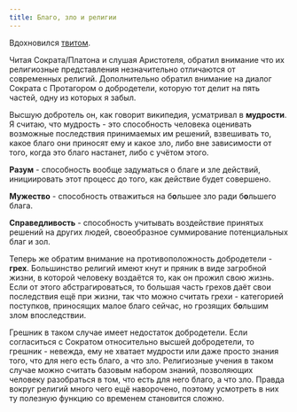 ```yaml
---
title: Благо, зло и религии
---
```


Вдохновился [твитом](https://twitter.com/XeniaKorinets/status/1198956261284438016).

Читая Сократа/Платона и слушая Аристотеля, обратил внимание что их религиозные представления незначительно отличаются от современных религий. Дополнительно обратил внимание на диалог Сократа с Протагором о добродетели, которую тот делит на пять частей, одну из которых я забыл.

Высшую добротель он, как говорит википедия, усматривал в **мудрости**. Я считаю, что мудрость - это способность человека оценивать возможные последствия принимаемых им решений, взвешивать то, какое благо они приносят ему и какое зло, либо вне зависимости от того, когда это благо настанет, либо с учётом этого.

**Разум** - способность вообще задуматься о благе и зле действий, инициировать этот процесс до того, как действие будет совершено.

**Мужество** - способность отважиться на б**о**льшее зло ради б**о**льшего блага.

**Справедливость** - способность учитывать воздействие принятых решений на других людей, своеобразное суммирование потенциальных благ и зол.

Теперь же обратим внимание на противоположность добродетели - **грех**. Большинство религий имеют кнут и пряник в виде загробной жизни, в которой человеку воздаётся то, как он прожил свою жизнь. Если от этого абстрагироваться, то большая часть грехов даёт свои последствия ещё при жизни, так что можно считать грехи - категорией поступков, приносящих малое благо сейчас, но грозящих б**о**льшим злом впоследствии.

Грешник в таком случае имеет недостаток добродетели. Если согласиться с Сократом относительно высшей добродетели, то грешник - невежда, ему не хватает мудрости или даже просто знания того, что для него есть благо, а что зло. Религиозные учения в таком случае можно считать базовым набором знаний, позволяющих человеку разобраться в том, что есть для него благо, а что зло. Правда вокруг религий много чего ещё наворочено, поэтому усмотреть в них ту полезную функцию со временем становится сложно.
